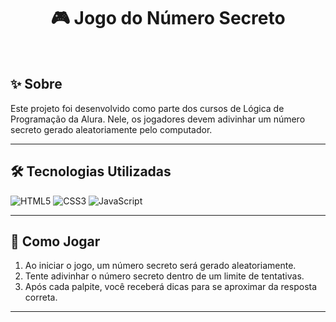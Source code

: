 
<h1 align="center">🎮 Jogo do Número Secreto</h1>
<br/>

## ✨ Sobre
Este projeto foi desenvolvido como parte dos cursos de Lógica de Programação da Alura. Nele, os jogadores devem adivinhar um número secreto gerado aleatoriamente pelo computador.

---

## 🛠️ Tecnologias Utilizadas
<div>
  <img src="https://img.shields.io/badge/HTML-239120?style=for-the-badge&logo=html5&logoColor=white" alt="HTML5">
  <img src="https://img.shields.io/badge/CSS-239120?style=for-the-badge&logo=css3&logoColor=white" alt="CSS3">
  <img src="https://img.shields.io/badge/JavaScript-F7DF1E?style=for-the-badge&logo=javascript&logoColor=black" alt="JavaScript">
</div>

---

## 🚀 Como Jogar
1. Ao iniciar o jogo, um número secreto será gerado aleatoriamente.
2. Tente adivinhar o número secreto dentro de um limite de tentativas.
3. Após cada palpite, você receberá dicas para se aproximar da resposta correta.

---


